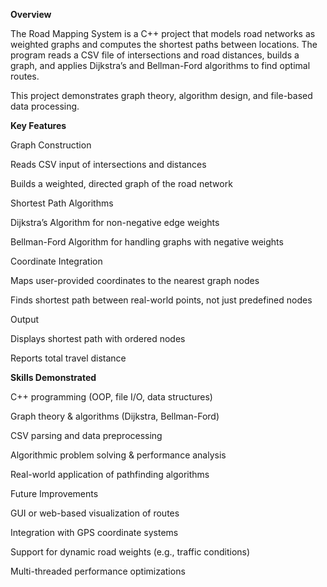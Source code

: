 **Overview**

The Road Mapping System is a C++ project that models road networks as weighted graphs and computes the shortest paths between locations. The program reads a CSV file of intersections and road distances, builds a graph, and applies Dijkstra’s and Bellman-Ford algorithms to find optimal routes.

This project demonstrates graph theory, algorithm design, and file-based data processing.

**Key Features**

Graph Construction

Reads CSV input of intersections and distances

Builds a weighted, directed graph of the road network

Shortest Path Algorithms

Dijkstra’s Algorithm for non-negative edge weights

Bellman-Ford Algorithm for handling graphs with negative weights

Coordinate Integration

Maps user-provided coordinates to the nearest graph nodes

Finds shortest path between real-world points, not just predefined nodes

Output

Displays shortest path with ordered nodes

Reports total travel distance

**Skills Demonstrated**

C++ programming (OOP, file I/O, data structures)

Graph theory & algorithms (Dijkstra, Bellman-Ford)

CSV parsing and data preprocessing

Algorithmic problem solving & performance analysis

Real-world application of pathfinding algorithms

Future Improvements

GUI or web-based visualization of routes

Integration with GPS coordinate systems

Support for dynamic road weights (e.g., traffic conditions)

Multi-threaded performance optimizations
